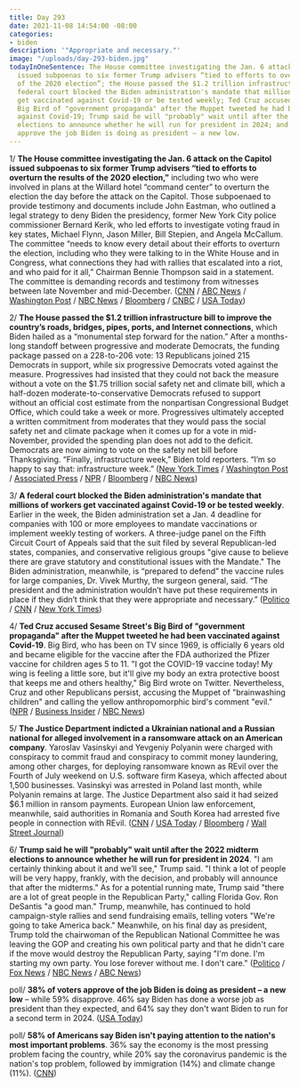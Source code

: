 ```yaml
---
title: Day 293
date: 2021-11-08 14:54:00 -08:00
categories:
- biden
description: '"Appropriate and necessary."'
image: "/uploads/day-293-biden.jpg"
todayInOneSentence: The House committee investigating the Jan. 6 attack on the Capitol
  issued subpoenas to six former Trump advisers “tied to efforts to overturn the results
  of the 2020 election”; the House passed the $1.2 trillion infrastructure bill; a
  federal court blocked the Biden administration's mandate that millions of workers
  get vaccinated against Covid-19 or be tested weekly; Ted Cruz accused Sesame Street's
  Big Bird of "government propaganda" after the Muppet tweeted he had been vaccinated
  against Covid-19; Trump said he will "probably" wait until after the 2022 midterm
  elections to announce whether he will run for president in 2024; and 38% of voters
  approve the job Biden is doing as president – a new low.
---
```


1/ **The House committee investigating the Jan. 6 attack on the Capitol issued subpoenas to six former Trump advisers “tied to efforts to overturn the results of the 2020 election,”** including two who were involved in plans at the Willard hotel “command center” to overturn the election the day before the attack on the Capitol. Those subpoenaed to provide testimony and documents include John Eastman, who outlined a legal strategy to deny Biden the presidency, former New York City police commissioner Bernard Kerik, who led efforts to investigate voting fraud in key states, Michael Flynn, Jason Miller, Bill Stepien, and Angela McCallum. The committee “needs to know every detail about their efforts to overturn the election, including who they were talking to in the White House and in Congress, what connections they had with rallies that escalated into a riot, and who paid for it all,” Chairman Bennie Thompson said in a statement. The committee is demanding records and testimony from witnesses between late November and mid-December. ([CNN](https://www.cnn.com/2021/11/08/politics/january-6-committee-subpoenas/index.html) / [ABC News](https://abcnews.go.com/Politics/jan-committee-subpoenas-senior-trump-aides-2020-campaign/story?id=81041428) / [Washington Post](https://www.washingtonpost.com/politics/house-jan-6-committee-issues-subpoenas-to-6-top-trump-advisers-including-pair-involved-in-willard-hotel-command-center/2021/11/08/6e91b0f2-40a6-11ec-a88e-2aa4632af69b_story.html) / [NBC News](https://www.nbcnews.com/politics/donald-trump/jan-6-committee-subpoenas-top-trump-allies-involved-scheme-overturn-n1283508) / [Bloomberg](https://www.bloomberg.com/news/articles/2021-11-08/capitol-riot-panel-subpoenas-trump-allies-flynn-kerik-in-probe?sref=MIBMEEoj) / [CNBC](https://www.cnbc.com/2021/11/08/trump-allies-michael-flynn-jason-miller-john-eastman-subpoenaed-in-jan-6-house-probe.html) / [USA Today](https://www.usatoday.com/story/news/politics/2021/11/08/january-6-committee-subpoena-john-eastman-trump-lawyer-pence-memo/8564635002/?scrolla=5eb6d68b7fedc32c19ef33b4))

2/ **The House passed the $1.2 trillion infrastructure bill to improve the country’s roads, bridges, pipes, ports, and Internet connections**, which Biden hailed as a “monumental step forward for the nation.” After a months-long standoff between progressive and moderate Democrats, the funding package passed on a 228-to-206 vote: 13 Republicans joined 215 Democrats in support, while six progressive Democrats voted against the measure. Progressives had insisted that they could not back the measure without a vote on the $1.75 trillion social safety net and climate bill, which a half-dozen moderate-to-conservative Democrats refused to support without an official cost estimate from the nonpartisan Congressional Budget Office, which could take a week or more. Progressives ultimately accepted a written commitment from moderates that they would pass the social safety net and climate package when it comes up for a vote in mid-November, provided the spending plan does not add to the deficit. Democrats are now aiming to vote on the safety net bill before Thanksgiving. “Finally, infrastructure week,” Biden told reporters. “I’m so happy to say that: infrastructure week.” ([New York Times](https://www.nytimes.com/2021/11/05/us/politics/house-infrastructure-reconciliation.html) / [Washington Post](https://www.washingtonpost.com/us-policy/2021/11/05/house-infrastructure-reconciliation-vote/) / [Associated Press](https://apnews.com/article/joe-biden-business-alexandria-ocasio-cortez-congress-263678efec1b19d3fd22aa660ecd4544) / [NPR](https://www.npr.org/2021/11/05/1050012853/the-house-has-passed-the-1-trillion-infrastructure-plan-sending-it-to-bidens-des) / [Bloomberg](https://www.bloomberg.com/news/articles/2021-11-06/u-s-passes-historic-infrastructure-bill-in-victory-for-biden?sref=MIBMEEoj) / [NBC News](https://www.nbcnews.com/politics/white-house/we-delivered-biden-touts-infrastructure-win-after-chaotic-late-night-n1283399))

3/ **A federal court blocked the Biden administration's mandate that millions of workers get vaccinated against Covid-19 or be tested weekly**. Earlier in the week, the Biden administration set a Jan. 4 deadline for companies with 100 or more employees to mandate vaccinations or implement weekly testing of workers. A three-judge panel on the Fifth Circuit Court of Appeals said that the suit filed by several Republican-led states, companies, and conservative religious groups "give cause to believe there are grave statutory and constitutional issues with the Mandate." The Biden administration, meanwhile, is “prepared to defend” the vaccine rules for large companies, Dr. Vivek Murthy, the surgeon general, said. “The president and the administration wouldn’t have put these requirements in place if they didn’t think that they were appropriate and necessary.” ([Politico](https://www.politico.com/news/2021/11/06/biden-vaccine-order-blocked-federal-court-519908) / [CNN](https://www.cnn.com/2021/11/06/politics/court-blocks-biden-administration-vaccine-rule-larger-employers/index.html) / [New York Times](https://www.nytimes.com/2021/11/07/health/biden-osha-vaccine-mandate.html))

4/ **Ted Cruz accused Sesame Street's Big Bird of "government propaganda" after the Muppet tweeted he had been vaccinated against Covid-19**. Big Bird, who has been on TV since 1969, is officially 6 years old and became eligible for the vaccine after the FDA authorized the Pfizer vaccine for children ages 5 to 11. "I got the COVID-19 vaccine today! My wing is feeling a little sore, but it'll give my body an extra protective boost that keeps me and others healthy," Big Bird wrote on Twitter. Nevertheless, Cruz and other Republicans persist, accusing the Muppet of "brainwashing children" and calling the yellow anthropomorphic bird's comment "evil." ([NPR](https://www.npr.org/2021/11/08/1053548074/big-bird-covid-19-vaccine-conservative-backlash-ted-cruz) / [Business Insider](https://www.businessinsider.com/ted-cruz-sesame-streets-big-bird-propaganda-covid-19-vaccine-2021-11) / [NBC News](https://www.nbcnews.com/news/us-news/big-bird-vaccine-announcement-sparks-backlash-conservatives-gop-n1283425))

5/ **The Justice Department indicted a Ukrainian national and a Russian national for alleged involvement in a ransomware attack on an American company**. Yaroslav Vasinskyi and Yevgeniy Polyanin were charged with conspiracy to commit fraud and conspiracy to commit money laundering, among other charges, for deploying ransomware known as REvil over the Fourth of July weekend on U.S. software firm Kaseya, which affected about 1,500 businesses. Vasinskyi was arrested in Poland last month, while Polyanin remains at large. The Justice Department also said it had seized $6.1 million in ransom payments. European Union law enforcement, meanwhile, said authorities in Romania and South Korea had arrested five people in connection with REvil. ([CNN](https://www.cnn.com/2021/11/08/politics/revil-ransomware-attack-charges/) / [USA Today](https://www.usatoday.com/story/news/politics/2021/11/08/doj-indicts-ukrainian-russian-men-alleged-ransomware-attacks/6338404001/) / [Bloomberg](https://www.bloomberg.com/news/articles/2021-11-08/biden-administration-allies-unleash-attack-on-revil-ransomware?srnd=politics-vp&sref=MIBMEEoj) / [Wall Street Journal](https://www.wsj.com/articles/hackers-linked-to-ransomware-attacks-on-jbs-kaseya-arrested-in-romania-11636390527?mod=politics_lead_pos4))

6/ **Trump said he will "probably" wait until after the 2022 midterm elections to announce whether he will run for president in 2024**. "I am certainly thinking about it and we’ll see," Trump said. "I think a lot of people will be very happy, frankly, with the decision, and probably will announce that after the midterms." As for a potential running mate, Trump said "there are a lot of great people in the Republican Party," calling Florida Gov. Ron DeSantis "a good man." Trump, meanwhile, has continued to hold campaign-style rallies and send fundraising emails, telling voters "We're going to take America back." Meanwhile, on his final day as president, Trump told the chairwoman of the Republican National Committee he was leaving the GOP and creating his own political party and that he didn't care if the move would destroy the Republican Party, saying "I'm done. I'm starting my own party. You lose forever without me. I don't care." ([Politico](https://www.politico.com/news/2021/11/08/trump-2024-midterms-520276) / [Fox News](https://www.foxnews.com/politics/trump-will-probably-wait-to-announce-2024-plans-until-after-midterms-a-lot-of-people-will-be-very-happy) / [NBC News](https://www.nbcnews.com/politics/donald-trump/trump-looks-he-ll-run-reclaim-presidency-2024-n1283430) / [ABC News](https://abcnews.go.com/US/trump-told-rnc-chair-leaving-gop-create-party/story?id=80979889))

poll/ **38% of voters approve of the job Biden is doing as president – a new low** – while 59% disapprove. 46% say Biden has done a worse job as president than they expected, and 64% say they don't want Biden to run for a second term in 2024. ([USA Today](https://www.usatoday.com/story/news/politics/2021/11/07/biden-approval-falls-38-midterms-loom-usa-today-suffolk-poll/6320098001/))

poll/ **58% of Americans say Biden isn't paying attention to the nation's most important problems**. 36% say the economy is the most pressing problem facing the country, while 20% say the coronavirus pandemic is the nation's top problem, followed by immigration (14%) and climate change (11%). ([CNN](https://www.cnn.com/2021/11/08/politics/cnn-poll-biden-job-approval/index.html))